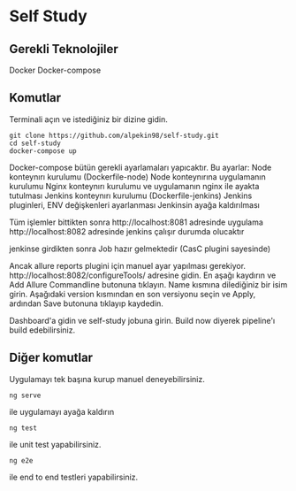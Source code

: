 # Self Study

## Gerekli Teknolojiler

Docker
Docker-compose

## Komutlar

Terminali açın ve istediğiniz bir dizine gidin.

```
git clone https://github.com/alpekin98/self-study.git
cd self-study
docker-compose up
```

Docker-compose bütün gerekli ayarlamaları yapıcaktır.
Bu ayarlar:
Node konteynırı kurulumu (Dockerfile-node)
Node konteynırına uygulamanın kurulumu
Nginx konteynırı kurulumu ve uygulamanın nginx ile ayakta tutulması
Jenkins konteynırı kurulumu (Dockerfile-jenkins)
Jenkins pluginleri, ENV değişkenleri ayarlanması
Jenkinsin ayağa kaldırılması

Tüm işlemler bittikten sonra
http://localhost:8081 adresinde uygulama
http://localhost:8082 adresinde jenkins çalışır durumda olucaktır

jenkinse girdikten sonra Job hazır gelmektedir (CasC plugini sayesinde)

Ancak allure reports plugini için manuel ayar yapılması gerekiyor.
http://localhost:8082/configureTools/ adresine gidin.
En aşağı kaydırın ve Add Allure Commandline butonuna tıklayın.
Name kısmına dilediğiniz bir isim girin.
Aşağıdaki version kısmından en son versiyonu seçin ve Apply, ardından Save butonuna tıklayıp kaydedin.

Dashboard'a gidin ve self-study jobuna girin.
Build now diyerek pipeline'ı build edebilirsiniz.

## Diğer komutlar

Uygulamayı tek başına kurup manuel deneyebilirsiniz.

```
ng serve
```

ile uygulamayı ayağa kaldırın

```
ng test
```

ile unit test yapabilirsiniz.

```
ng e2e
```

ile end to end testleri yapabilirsiniz.
